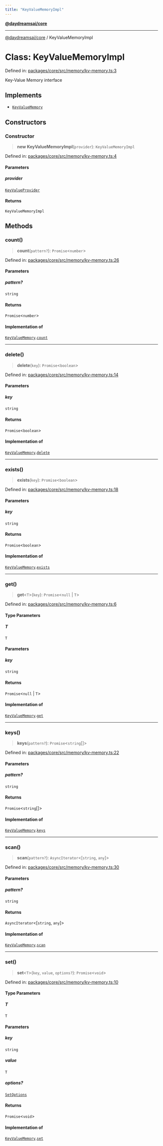 ```yaml
---
title: "KeyValueMemoryImpl"
---
```


[**@daydreamsai/core**](./api-reference.md)

***

[@daydreamsai/core](./api-reference.md) / KeyValueMemoryImpl

# Class: KeyValueMemoryImpl

Defined in: [packages/core/src/memory/kv-memory.ts:3](https://github.com/dojoengine/daydreams/blob/cade502c379b7b9e103832026447c86310638fce/packages/core/src/memory/kv-memory.ts#L3)

Key-Value Memory interface

## Implements

- [`KeyValueMemory`](./KeyValueMemory.md)

## Constructors

### Constructor

> **new KeyValueMemoryImpl**(`provider`): `KeyValueMemoryImpl`

Defined in: [packages/core/src/memory/kv-memory.ts:4](https://github.com/dojoengine/daydreams/blob/cade502c379b7b9e103832026447c86310638fce/packages/core/src/memory/kv-memory.ts#L4)

#### Parameters

##### provider

[`KeyValueProvider`](./KeyValueProvider.md)

#### Returns

`KeyValueMemoryImpl`

## Methods

### count()

> **count**(`pattern?`): `Promise`\<`number`\>

Defined in: [packages/core/src/memory/kv-memory.ts:26](https://github.com/dojoengine/daydreams/blob/cade502c379b7b9e103832026447c86310638fce/packages/core/src/memory/kv-memory.ts#L26)

#### Parameters

##### pattern?

`string`

#### Returns

`Promise`\<`number`\>

#### Implementation of

[`KeyValueMemory`](./KeyValueMemory.md).[`count`](KeyValueMemory.md#count)

***

### delete()

> **delete**(`key`): `Promise`\<`boolean`\>

Defined in: [packages/core/src/memory/kv-memory.ts:14](https://github.com/dojoengine/daydreams/blob/cade502c379b7b9e103832026447c86310638fce/packages/core/src/memory/kv-memory.ts#L14)

#### Parameters

##### key

`string`

#### Returns

`Promise`\<`boolean`\>

#### Implementation of

[`KeyValueMemory`](./KeyValueMemory.md).[`delete`](KeyValueMemory.md#delete)

***

### exists()

> **exists**(`key`): `Promise`\<`boolean`\>

Defined in: [packages/core/src/memory/kv-memory.ts:18](https://github.com/dojoengine/daydreams/blob/cade502c379b7b9e103832026447c86310638fce/packages/core/src/memory/kv-memory.ts#L18)

#### Parameters

##### key

`string`

#### Returns

`Promise`\<`boolean`\>

#### Implementation of

[`KeyValueMemory`](./KeyValueMemory.md).[`exists`](KeyValueMemory.md#exists)

***

### get()

> **get**\<`T`\>(`key`): `Promise`\<`null` \| `T`\>

Defined in: [packages/core/src/memory/kv-memory.ts:6](https://github.com/dojoengine/daydreams/blob/cade502c379b7b9e103832026447c86310638fce/packages/core/src/memory/kv-memory.ts#L6)

#### Type Parameters

##### T

`T`

#### Parameters

##### key

`string`

#### Returns

`Promise`\<`null` \| `T`\>

#### Implementation of

[`KeyValueMemory`](./KeyValueMemory.md).[`get`](KeyValueMemory.md#get)

***

### keys()

> **keys**(`pattern?`): `Promise`\<`string`[]\>

Defined in: [packages/core/src/memory/kv-memory.ts:22](https://github.com/dojoengine/daydreams/blob/cade502c379b7b9e103832026447c86310638fce/packages/core/src/memory/kv-memory.ts#L22)

#### Parameters

##### pattern?

`string`

#### Returns

`Promise`\<`string`[]\>

#### Implementation of

[`KeyValueMemory`](./KeyValueMemory.md).[`keys`](KeyValueMemory.md#keys)

***

### scan()

> **scan**(`pattern?`): `AsyncIterator`\<\[`string`, `any`\]\>

Defined in: [packages/core/src/memory/kv-memory.ts:30](https://github.com/dojoengine/daydreams/blob/cade502c379b7b9e103832026447c86310638fce/packages/core/src/memory/kv-memory.ts#L30)

#### Parameters

##### pattern?

`string`

#### Returns

`AsyncIterator`\<\[`string`, `any`\]\>

#### Implementation of

[`KeyValueMemory`](./KeyValueMemory.md).[`scan`](KeyValueMemory.md#scan)

***

### set()

> **set**\<`T`\>(`key`, `value`, `options?`): `Promise`\<`void`\>

Defined in: [packages/core/src/memory/kv-memory.ts:10](https://github.com/dojoengine/daydreams/blob/cade502c379b7b9e103832026447c86310638fce/packages/core/src/memory/kv-memory.ts#L10)

#### Type Parameters

##### T

`T`

#### Parameters

##### key

`string`

##### value

`T`

##### options?

[`SetOptions`](./SetOptions.md)

#### Returns

`Promise`\<`void`\>

#### Implementation of

[`KeyValueMemory`](./KeyValueMemory.md).[`set`](KeyValueMemory.md#set)
